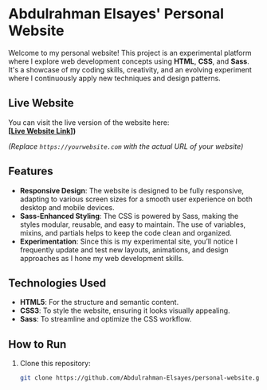 # Abdulrahman Elsayes' Personal Website

Welcome to my personal website! This project is an experimental platform where I explore web development concepts using **HTML**, **CSS**, and **Sass**. It's a showcase of my coding skills, creativity, and an evolving experiment where I continuously apply new techniques and design patterns.

## Live Website

You can visit the live version of the website here:  
**[[Live Website Link](https://personal-website-theta-gilt.vercel.app/)])**

*(Replace `https://yourwebsite.com` with the actual URL of your website)*

## Features

- **Responsive Design**: The website is designed to be fully responsive, adapting to various screen sizes for a smooth user experience on both desktop and mobile devices.
- **Sass-Enhanced Styling**: The CSS is powered by Sass, making the styles modular, reusable, and easy to maintain. The use of variables, mixins, and partials helps to keep the code clean and organized.
- **Experimentation**: Since this is my experimental site, you’ll notice I frequently update and test new layouts, animations, and design approaches as I hone my web development skills.
  
## Technologies Used

- **HTML5**: For the structure and semantic content.
- **CSS3**: To style the website, ensuring it looks visually appealing.
- **Sass**: To streamline and optimize the CSS workflow.

## How to Run

1. Clone this repository:  
   ```bash
   git clone https://github.com/Abdulrahman-Elsayes/personal-website.git
